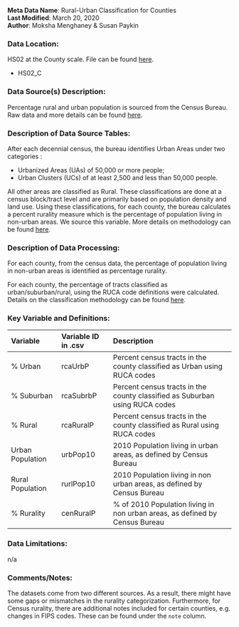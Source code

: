 **Meta Data Name**: Rural-Urban Classification for Counties  
**Last Modified**: March 20, 2020  
**Author**: Moksha Menghaney & Susan Paykin  

### Data Location: 
HS02 at the County scale. File can be found [here](/data_final).
* HS02_C  

### Data Source(s) Description:  
Percentage rural and urban population is sourced from the Census Bureau. Raw data and more details can be found [here](https://www.census.gov/programs-surveys/geography/guidance/geo-areas/urban-rural.html).

### Description of Data Source Tables:
After each decennial census, the bureau identifies Urban Areas under two categories :
* Urbanized Areas (UAs) of 50,000 or more people;
* Urban Clusters (UCs) of at least 2,500 and less than 50,000 people.

All other areas are classified as Rural. These classifications are done at a census block/tract level and are primarily based on population density and land use. 
Using these classifications, for each county, the bureau calculates a percent rurality measure which is the percentage of population living in non-urban areas. We source this variable. More details on methodology can be found [here](https://www2.census.gov/geo/pdfs/reference/ua/Defining_Rural.pdf).

### Description of Data Processing: 
For each county, from the census data, the percentage of population living in non-urban areas is identified as percentage rurality.

For each county, the percentage of tracts classified as urban/suburban/rural, using the RUCA code definitions were calculated. Details on the classification methodology can be found [here](Policy_Scan/data_final/metadata/Rural_Urban_Classification_T_Z.md).
  
### Key Variable and Definitions:
| Variable | Variable ID in .csv | Description |
|:---------|:--------------------|:------------|
| % Urban | rcaUrbP | Percent census tracts in the county classified as Urban using RUCA codes |
| % Suburban | rcaSubrbP | Percent census tracts in the county classified as Suburban using RUCA codes |
| % Rural  | rcaRuralP | Percent census tracts in the county classified as Rural using RUCA codes |
| Urban Population| urbPop10 | 2010 Population living in urban areas, as defined by Census Bureau |
| Rural Population| rurlPop10 | 2010 Population living in non urban areas, as defined by Census Bureau |
| % Rurality | cenRuralP | % of 2010 Population living in non urban areas, as defined by Census Bureau |

### Data Limitations:
n/a

### Comments/Notes:
The datasets come from two different sources. As a result, there might have some gaps or mismatches in the rurality categorization. Furthermore, for Census rurality, there are additional notes included for certain counties, e.g. changes in FIPS codes. These can be found under the `note` column.
